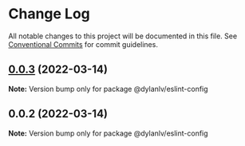 # Change Log

All notable changes to this project will be documented in this file.
See [Conventional Commits](https://conventionalcommits.org) for commit guidelines.

## [0.0.3](https://github.com/dylan-lv/eslint-config/compare/v0.0.2...v0.0.3) (2022-03-14)

**Note:** Version bump only for package @dylanlv/eslint-config





## 0.0.2 (2022-03-14)

**Note:** Version bump only for package @dylanlv/eslint-config
